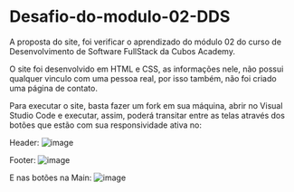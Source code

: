 # Desafio-do-modulo-02-DDS
A proposta do site, foi verificar o aprendizado do módulo 02 do curso de Desenvolvimento de Software FullStack da Cubos Academy.

O site foi desenvolvido em HTML e CSS, as informações nele, não possui qualquer vinculo com uma pessoa real, por isso também, não foi criado uma página de contato. 

Para executar o site, basta fazer um fork em sua máquina, abrir no Visual Studio Code e executar, assim, poderá transitar entre as telas através dos botões que estão com sua responsividade ativa no: 

Header: ![image](https://github.com/Gasa710/Desafio-do-modulo-02-DDS/assets/113395191/10f0eeab-adee-44a4-9065-e395992019e3)

Footer: ![image](https://github.com/Gasa710/Desafio-do-modulo-02-DDS/assets/113395191/c4c3bcdb-f363-449a-b3b2-44ebeddb9715)

E nas botões na Main: 
![image](https://github.com/Gasa710/Desafio-do-modulo-02-DDS/assets/113395191/20577b80-c389-43db-a6b4-4888f199a3fd)






